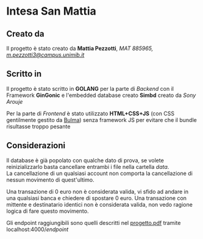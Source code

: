 # Intesa San Mattia

## Creato da
Il progetto è stato creato da **Mattia Pezzotti**, *MAT 885965, m.pezzotti3@campus.unimib.it*

## Scritto in
Il progetto è stato scritto in **GOLANG** per la parte di *Backend* con il Framework **GinGonic** e l'embedded database creato **Simbd** creato da *Sony Arouje*

Per la parte di *Frontend* è stato utilizzato **HTML+CSS+JS** (con CSS gentilmente gestito da [Bulma](https://bulma.io/)) senza framework JS per evitare che il bundle risultasse troppo pesante 


## Considerazioni
Il database è già popolato con qualche dato di prova, se volete reinizializzarlo basta cancellare entrambi i file nella cartella *data*.  
La cancellazione di un qualsiasi account non comporta la cancellazione di nessun movimento di quest'ultimo.

Una transazione di 0 euro non è considerata valida, vi sfido ad andare in una qualsiasi banca e chiedere di spostare 0 euro.
Una transazione con mittente e destinatario identici non è considerata valida, non vedo ragione logica di fare questo movimento.

Gli endpoint raggiungibili sono quelli descritti nel [progetto.pdf](https://elearning.unimib.it/pluginfile.php/1343307/mod_resource/content/4/progetto.pdf) tramite localhost:4000/*endpoint*